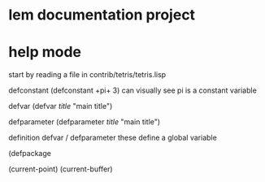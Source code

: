 # lem documentation project

# help mode 

start by reading a file in contrib/tetris/tetris.lisp


defconstant
(defconstant +pi+  3)
can visually see pi is a constant variable

defvar
(defvar *title* "main title")

defparameter 
(defparameter *title* "main title")

definition defvar / defparameter 
these define a global variable 


(defpackage 


(current-point)
(current-buffer)

